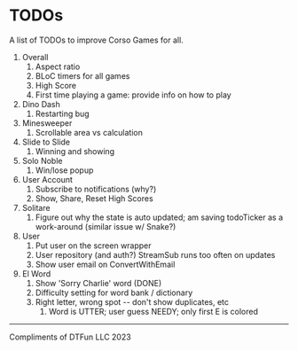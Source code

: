 # TODOs

A list of TODOs to improve Corso Games for all.

1. Overall
    1. Aspect ratio
    2. BLoC timers for all games
    3. High Score
    4. First time playing a game: provide info on how to play
2. Dino Dash
    1. Restarting bug
3. Minesweeper
    1. Scrollable area vs calculation
4. Slide to Slide
    1. Winning and showing
5. Solo Noble
    1. Win/lose popup
6. User Account
    1. Subscribe to notifications (why?)
    2. Show, Share, Reset High Scores
7. Solitare
    1. Figure out why the state is auto updated; am saving todoTicker as a work-around (similar issue w/ Snake?)
8. User
    1. Put user on the screen wrapper 
    2. User repository (and auth?) StreamSub runs too often on updates
    3. Show user email on ConvertWithEmail
9. El Word
    1. Show 'Sorry Charlie' word (DONE)
    2. Difficulty setting for word bank / dictionary
    3. Right letter, wrong spot -- don't show duplicates, etc
        1. Word is UTTER; user guess NEEDY; only first E is colored

---

Compliments of DTFun LLC 2023